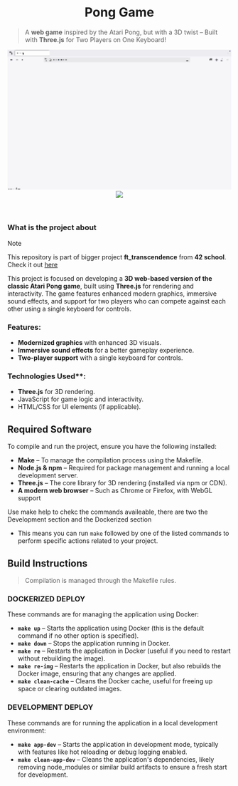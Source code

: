<!--HEADER-->
<h1 align="center">Pong Game
  <!--<img alt="Complete" src="https://raw.githubusercontent.com/Mqxx/GitHub-Markdown/main/blockquotes/badge/dark-theme/complete.svg">-->
</h1>
<!--FINISH HEADER-->

<!--MINI DESCRIPTION-->
> A **web game** inspired by the Atari Pong, but with a 3D twist – Built with **Three.js** for Two Players on One Keyboard!

<div align="center">
  <img align="center"  width="800" src="https://github.com/josephcheel/Pong-Game/blob/main/readme/pong_game.gif">
  
</div>
<div align="center">
  <img align="center" width="800" 
       src="https://github.com/josephcheel/Pong-Game/blob/main/readme/loading.png" 
       onload="this.src='https://imgs.search.brave.com/IfsEz9cmU1TdfG5835zHiPf_8i9VaqJl4PnP5um6uBk/rs:fit:860:0:0:0/g:ce/aHR0cHM6Ly9tZWRp/YTIuZ2lwaHkuY29t/L21lZGlhL2VteVNn/V28waUJLV3FuaTF3/Ui9naXBoeS5naWY_/Y2lkPTc5MGI3NjEx/cXhwZ2E5cHdlOG1y/a2J3MXY3eWVuZGVv/aWF0ZjlkNWEzbGFy/MWo0byZlcD12MV9n/aWZzX3NlYXJjaCZy/aWQ9Z2lwaHkuZ2lm/JmN0PWc.gif';">
</div>

<br>
<br>

### What is the project about

> [!NOTE]
> This repository is part of bigger project **ft_transcendence** from **42 school**. Check it out [here]( https://github.com/josephcheel/42-ft_transcendence.git)


This project is focused on developing a **3D web-based version of the classic Atari Pong game**, built using **Three.js** for rendering and interactivity. The game features enhanced modern graphics, immersive sound effects, and support for two players who can compete against each other using a single keyboard for controls. 

### **Features**:  
  * **Modernized graphics** with enhanced 3D visuals.  
  * **Immersive sound effects** for a better gameplay experience.  
  * **Two-player support** with a single keyboard for controls.  

### Technologies Used**:  
  * **Three.js** for 3D rendering.  
  * JavaScript for game logic and interactivity.  
  * HTML/CSS for UI elements (if applicable).  


## Required Software  

To compile and run the project, ensure you have the following installed:  

* **Make** – To manage the compilation process using the Makefile.  
* **Node.js & npm** – Required for package management and running a local development server.  
* **Three.js** – The core library for 3D rendering (installed via npm or CDN).  
* **A modern web browser** – Such as Chrome or Firefox, with WebGL support

Use make help to chekc the commands availeable, there are two the Development section and the Dockerized section

- This means you can run `make` followed by one of the listed commands to perform specific actions related to your project.  

## Build Instructions
> Compilation is managed through the Makefile rules.

### **DOCKERIZED DEPLOY**  
These commands are for managing the application using Docker:  

- **`make up`** – Starts the application using Docker (this is the default command if no other option is specified).  
- **`make down`** – Stops the application running in Docker.  
- **`make re`** – Restarts the application in Docker (useful if you need to restart without rebuilding the image).  
- **`make re-img`** – Restarts the application in Docker, but also rebuilds the Docker image, ensuring that any changes are applied.  
- **`make clean-cache`** – Cleans the Docker cache, useful for freeing up space or clearing outdated images.  

### **DEVELOPMENT DEPLOY**  
These commands are for running the application in a local development environment:  

- **`make app-dev`** – Starts the application in development mode, typically with features like hot reloading or debug logging enabled.  
- **`make clean-app-dev`** – Cleans the application's dependencies, likely removing node_modules or similar build artifacts to ensure a fresh start for development.  


